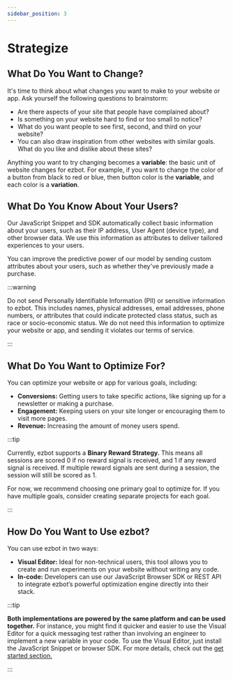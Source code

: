 ```yaml
---
sidebar_position: 3
---
```


# Strategize

## What Do You Want to Change?

It's time to think about what changes you want to make to your website or app. Ask yourself the following questions to brainstorm:

- Are there aspects of your site that people have complained about?
- Is something on your website hard to find or too small to notice?
- What do you want people to see first, second, and third on your website?
- You can also draw inspiration from other websites with similar goals. What do you like and dislike about these sites?

Anything you want to try changing becomes a **variable**: the basic unit of website changes for ezbot. For example, if you want to change the color of a button from black to red or blue, then button color is the **variable**, and each color is a **variation**.

## What Do You Know About Your Users?

Our JavaScript Snippet and SDK automatically collect basic information about your users, such as their IP address, User Agent (device type), and other browser data. We use this information as attributes to deliver tailored experiences to your users.

You can improve the predictive power of our model by sending custom attributes about your users, such as whether they've previously made a purchase.

:::warning

Do not send Personally Identifiable Information (PII) or sensitive information to ezbot. This includes names, physical addresses, email addresses, phone numbers, or attributes that could indicate protected class status, such as race or socio-economic status. We do not need this information to optimize your website or app, and sending it violates our terms of service.

:::

## What Do You Want to Optimize For?

You can optimize your website or app for various goals, including:

- **Conversions:** Getting users to take specific actions, like signing up for a newsletter or making a purchase.
- **Engagement:** Keeping users on your site longer or encouraging them to visit more pages.
- **Revenue:** Increasing the amount of money users spend.

:::tip

Currently, ezbot supports a **Binary Reward Strategy.** This means all sessions are scored 0 if no reward signal is received, and 1 if any reward signal is received. If multiple reward signals are sent during a session, the session will still be scored as 1.

For now, we recommend choosing one primary goal to optimize for. If you have multiple goals, consider creating separate projects for each goal.

:::

## How Do You Want to Use ezbot?

You can use ezbot in two ways:

- **Visual Editor:** Ideal for non-technical users, this tool allows you to create and run experiments on your website without writing any code.
- **In-code:** Developers can use our JavaScript Browser SDK or REST API to integrate ezbot’s powerful optimization engine directly into their stack.

:::tip

**Both implementations are powered by the same platform and can be used together.** For instance, you might find it quicker and easier to use the Visual Editor for a quick messaging test rather than involving an engineer to implement a new variable in your code. To use the Visual Editor, just install the JavaScript Snippet or browser SDK. For more details, check out the [get started section.](/category/get-started)

:::
